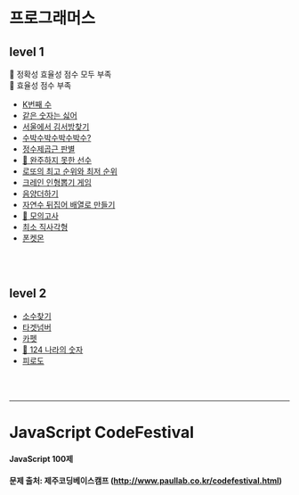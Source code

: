 # 프로그래머스

## level 1

👿 정확성 효율성 점수 모두 부족<br>
🤔 효율성 점수 부족

-   [K번째 수](https://github.com/seoyoung-dev/javascript_codefestival/blob/main/programmers/level%201/K%EB%B2%88%EC%A7%B8%EC%88%98.md)
-   [같은 숫자는 싫어](https://github.com/seoyoung-dev/javascript_codefestival/blob/main/programmers/level%201/%EA%B0%99%EC%9D%80%EC%88%AB%EC%9E%90%EB%8A%94%EC%8B%AB%EC%96%B4.md)
-   [서울에서 김서방찾기](https://github.com/seoyoung-dev/javascript_codefestival/blob/main/programmers/level%201/%EC%84%9C%EC%9A%B8%EC%97%90%EC%84%9C%EA%B9%80%EC%84%9C%EB%B0%A9%EC%B0%BE%EA%B8%B0.md)
-   [수박수박수박수박수?](https://github.com/seoyoung-dev/codingTest/blob/main/programmers/level%201/%EC%88%98%EB%B0%95%EC%88%98%EB%B0%95%EC%88%98%EB%B0%95%EC%88%98%EB%B0%95%EC%88%98%EB%B0%95%EC%88%98%3F.md)
-   [정수제곱근 판별](https://github.com/seoyoung-dev/codingTest/blob/main/programmers/level%201/%EC%A0%95%EC%88%98%EC%A0%9C%EA%B3%B1%EA%B7%BC%ED%8C%90%EB%B3%84.md)
-   [🤔 완주하지 못한 선수](https://github.com/seoyoung-dev/codingTest/blob/main/programmers/level%201/%EC%99%84%EC%A3%BC%ED%95%98%EC%A7%80%EB%AA%BB%ED%95%9C%EC%84%A0%EC%88%98.md)
-   [로또의 최고 순위와 최저 순위](https://github.com/seoyoung-dev/codingTest/blob/main/programmers/level%201/%EB%A1%9C%EB%98%90%EC%9D%98%EC%B5%9C%EA%B3%A0%EC%88%9C%EC%9C%84%EC%99%80%EC%B5%9C%EC%A0%80%EC%88%9C%EC%9C%84.md)
-   [크레인 인형뽑기 게임](https://github.com/seoyoung-dev/codingTest/blob/main/programmers/level%201/%ED%81%AC%EB%A0%88%EC%9D%B8%EC%9D%B8%ED%98%95%EB%BD%91%EA%B8%B0%EA%B2%8C%EC%9E%84.md)
-   [음양더하기](https://github.com/seoyoung-dev/codingTest/blob/main/programmers/level%201/%EC%9D%8C%EC%96%91%EB%8D%94%ED%95%98%EA%B8%B0.md)
-   [자연수 뒤집어 배열로 만들기](https://github.com/seoyoung-dev/codingTest/blob/main/programmers/level%201/%EC%9E%90%EC%97%B0%EC%88%98%EB%92%A4%EC%A7%91%EC%96%B4%EB%B0%B0%EC%97%B4%EB%A1%9C%EB%A7%8C%EB%93%A4%EA%B8%B0.md)
-   [👿 모의고사](https://github.com/seoyoung-dev/codingTest/blob/main/programmers/level%201/%EB%AA%A8%EC%9D%98%EA%B3%A0%EC%82%AC.md)
-   [최소 직사각형](https://github.com/seoyoung-dev/codingTest/blob/f2383e48e8e67507bfe5663c8c34688382854b14/programmers/level%201/%EC%B5%9C%EC%86%8C%EC%A7%81%EC%82%AC%EA%B0%81%ED%98%95.md)
-   [폰켓몬](https://github.com/seoyoung-dev/codingTest/blob/main/programmers/level%201/%ED%8F%B0%EC%BC%93%EB%AA%AC.md)

<br>
<br>

## level 2

-   [소수찾기](https://github.com/seoyoung-dev/codingTest/blob/main/programmers/level%202/%EC%86%8C%EC%88%98%EC%B0%BE%EA%B8%B0.md)
-   [타겟넘버](https://github.com/seoyoung-dev/codingTest/blob/main/programmers/level%202/%ED%83%80%EA%B2%9F%EB%84%98%EB%B2%84.md)
-   [카펫](https://github.com/seoyoung-dev/codingTest/blob/main/programmers/level%202/%EC%B9%B4%ED%8E%AB.md)
-   [👿 124 나라의 숫자](https://github.com/seoyoung-dev/codingTest/blob/main/programmers/level%202/124%EB%82%98%EB%9D%BC%EC%9D%98%EC%88%AB%EC%9E%90.md)
-   [피로도](https://github.com/seoyoung-dev/codingTest/blob/main/programmers/level%202/%ED%94%BC%EB%A1%9C%EB%8F%84.md)

<br>
<br>

---

# JavaScript CodeFestival

#### JavaScript 100제

#### 문제 출처: 제주코딩베이스캠프 (http://www.paullab.co.kr/codefestival.html)
